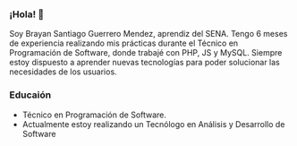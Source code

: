 ### ¡Hola! 👋 
Soy Brayan Santiago Guerrero Mendez, aprendiz del SENA. Tengo 6 meses de experiencia realizando mis prácticas durante el Técnico en Programación de Software, donde trabajé con PHP, JS y MySQL. Siempre estoy dispuesto a aprender nuevas tecnologías para poder solucionar las necesidades de los usuarios.

### Educaión 
- Técnico en Programación de Software.
- Actualmente estoy realizando un Tecnólogo en Análisis y Desarrollo de Software 


<!--
**Guerrero-077/Guerrero-077** is a ✨ _special_ ✨ repository because its `README.md` (this file) appears on your GitHub profile.

Here are some ideas to get you started:

- 🔭 I’m currently working on ...
- 🌱 I’m currently learning ...
- 👯 I’m looking to collaborate on ...
- 🤔 I’m looking for help with ...
- 💬 Ask me about ...
- 📫 How to reach me: ...
- 😄 Pronouns: ...
- ⚡ Fun fact: ...
-->
